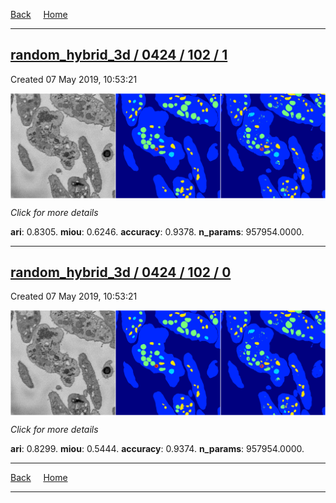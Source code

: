 
[Back](..)&nbsp;&nbsp;&nbsp;&nbsp;&nbsp;[Home](https://leapmanlab.github.io/snapshots)

---

<div class="summary"><a href="1"><h2>random_hybrid_3d / 0424 / 102 / 1</h2></a><p>Created 07 May 2019, 10:53:21
</p><a href="1"><img src="1/media/summary.png" align="center"></a><p>
<i>Click for more details</i>
</p></div>

**ari**: 0.8305. **miou**: 0.6246. **accuracy**: 0.9378. **n_params**: 957954.0000. 

---

<div class="summary"><a href="0"><h2>random_hybrid_3d / 0424 / 102 / 0</h2></a><p>Created 07 May 2019, 10:53:21
</p><a href="0"><img src="0/media/summary.png" align="center"></a><p>
<i>Click for more details</i>
</p></div>

**ari**: 0.8299. **miou**: 0.5444. **accuracy**: 0.9374. **n_params**: 957954.0000. 

---

[Back](..)&nbsp;&nbsp;&nbsp;&nbsp;&nbsp;[Home](https://leapmanlab.github.io/snapshots)

---